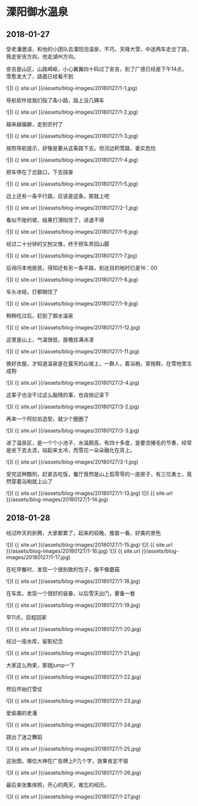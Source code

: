 溧阳御水温泉
==================

2018-01-27
------------------

受老潘邀请，和他的小团队去溧阳泡温泉，不巧，天降大雪，中途两车走岔了路，我走安吉方向，他走湖州方向。

安吉是山区，山路崎岖，小心翼翼四十码过了安吉，到了广德已经是下午14点，雪愈发大了，路面已经看不到

![]( {{ site.url }}/assets/blog-images/20180127/1-1.jpg)

导航软件给我们指了条小路，路上没几辆车

![]( {{ site.url }}/assets/blog-images/20180127/1-2.jpg)

越来越偏僻，走到农村了

![]( {{ site.url }}/assets/blog-images/20180127/1-3.jpg)

按照导航提示，好像是要从这条路下去，但河边积雪路，委实危险

![]( {{ site.url }}/assets/blog-images/20180127/1-4.jpg)

把车停在了岔路口，下去探查

![]( {{ site.url }}/assets/blog-images/20180127/1-5.jpg)

边上还有一条平行路，应该是这条，那就上吧

![]( {{ site.url }}/assets/blog-images/20180127/2-1.jpg)

看似不陡的坡，结果打滑陷住了，进退不得

![]( {{ site.url }}/assets/blog-images/20180127/1-6.jpg)

经过二十分钟的又刨又推，终于把车弄回山脚

![]( {{ site.url }}/assets/blog-images/20180127/1-7.jpg)

后询问本地居民，得知还有另一条平路，到达目的地时已是16：00

![]( {{ site.url }}/assets/blog-images/20180127/1-8.jpg)

车头冰结，灯都糊住了

![]( {{ site.url }}/assets/blog-images/20180127/1-9.jpg)

稍稍吃过后，赶到了御水温泉

![]( {{ site.url }}/assets/blog-images/20180127/1-12.jpg)

这里是山上，气温很低，屋檐挂满冰凌

![]( {{ site.url }}/assets/blog-images/20180127/1-11.jpg)

换好衣服，才知道温泉是在露天的山坡上，一群人，着浴袍，穿拖鞋，在雪地里冻成狗

![]( {{ site.url }}/assets/blog-images/20180127/3-4.jpg)

这辈子也没干过这么脑残的事，也自拍记录下

![]( {{ site.url }}/assets/blog-images/20180127/3-2.jpg)

再来一个阿拉伯造型，就少个圈圈了

![]( {{ site.url }}/assets/blog-images/20180127/3-3.jpg)

进了温泉区，是一个个小池子，水温颇高，有四十多度，是要烫猪毛的节奏，经常是坐下去太烫，站起来太冷，而雪花一朵朵融化在背上。

![]( {{ site.url }}/assets/blog-images/20180127/3-1.jpg)

受完这种酷刑，赶紧去吃饭，餐厅竟然是山上孤零零的一座房子，有三位勇士，竟然穿着浴袍就上山了

![]( {{ site.url }}/assets/blog-images/20180127/1-13.jpg)
![]( {{ site.url }}/assets/blog-images/20180127/1-14.jpg)

2018-01-28
------------------

经过昨天的折腾，大家都累了，起来的较晚，推窗一看，好美的景色

![]( {{ site.url }}/assets/blog-images/20180127/1-15.jpg)
![]( {{ site.url }}/assets/blog-images/20180127/1-16.jpg)
![]( {{ site.url }}/assets/blog-images/20180127/1-17.jpg)

在吃早餐时，发现一个很别致的包子，像不像蘑菇

![]( {{ site.url }}/assets/blog-images/20180127/1-18.jpg)

在车库，发现一个很好的装备，以后雪天出门，要备一套

![]( {{ site.url }}/assets/blog-images/20180127/1-19.jpg)

早11点，启程回家

![]( {{ site.url }}/assets/blog-images/20180127/1-20.jpg)

经过一座水库，留影纪念

![]( {{ site.url }}/assets/blog-images/20180127/1-21.jpg)

大家这么拘束，那就jump一下

![]( {{ site.url }}/assets/blog-images/20180127/1-22.jpg)

然后开始打雪仗

![]( {{ site.url }}/assets/blog-images/20180127/1-23.jpg)

爱偷袭的老潘

![]( {{ site.url }}/assets/blog-images/20180127/1-24.jpg)

跳出了迷之舞蹈

![]( {{ site.url }}/assets/blog-images/20180127/1-25.jpg)

这张图，哪位大神在广告牌上P几个字，效果肯定不错

![]( {{ site.url }}/assets/blog-images/20180127/1-26.jpg)

最后来张集体照，开心的两天，难忘的经历。

![]( {{ site.url }}/assets/blog-images/20180127/1-27.jpg)
